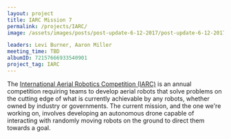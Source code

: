 ```yaml
---
layout: project
title: IARC Mission 7
permalink: /projects/IARC/
image: /assets/images/posts/post-update-6-12-2017/post-update-6-12-2017-iarc-assembly.jpg

leaders: Levi Burner, Aaron Miller
meeting_time: TBD
albumID: 72157666933540901
project_tag: IARC
---
```


The [International Aerial Robotics Competition (IARC)](http://aerialroboticscompetition.org) is an annual competition requiring teams to develop aerial robots that solve problems on the cutting edge of what is currently achievable by any robots, whether owned by industry or governments.  The current mission, and the one we're working on, involves developing an autonomous drone capable of interacting with randomly moving robots on the ground to direct them towards a goal.
